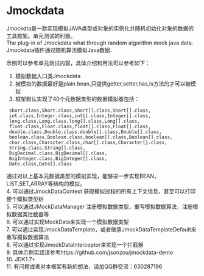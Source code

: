 # Jmockdata
Jmockdta是一款实现模拟JAVA类型或对象的实例化并随机初始化对象的数据的工具框架。单元测试的利器。    
The plug-in of Jmockdata what through random algorithm mock java data.  
Jmockdata插件通过随机算法模拟Java数据.  
  
示例可以参考单元测试内容，具体介绍和用法可以参考如下：
  
1. 模拟数据入口类Jmockdata 
2. 被模拟的数据最好是plain bean,只提供getter,setter,has,is方法的才可以被模拟 
3. 框架默认实现了40个元数据类型的数据模拟器包括：   
  ``` byte.class,Byte.class,byte[].class,Byte[].class,  
   short.class,Short.class,short[].class,Short[].class,  
   int.class,Integer.class,int[].class,Integer[].class,  
   long.class,Long.class,long[].class,Long[].class,  
   float.class,Float.class,float[].class,Float[].class,  
   double.class,Double.class,double[].class,Double[].class,  
   boolean.class,Boolean.class,boolean[].class,Boolean[].class,  
   char.class,Character.class,char[].class,Character[].class,  
   String.class,String[].class,  
   BigDecimal.class,BigDecimal[].class,  
   BigInteger.class,BigInteger[].class,  
   Date.class,Date[].class  
   ```
     
   通过对以上基本元数据类型的模拟实现，能够进一步实现BEAN，LIST,SET,ARRAY等结构的模拟。  
4. 可以通过JmockDataContext 获取模拟过程的所有上下文信息，甚至可以打印整个模拟类型树   
5. 可以通过JMockDataManager 注册模拟数据类型，重写模拟数据算法，注册模拟数据类拦截器等  
6. 可以通过实现MockData来实现一个模拟数据类型  
7. 可以通过实现JmockDataTemplate，或者继承JmockDataTemplateDefault来重写模拟数据算法  
8. 可以通过实现JmockDataInterceptor来实现一个拦截器  
9. 具体示例实践请参考https://github.com/jsonzou/jmockdata-demo  
10. JDK1.7+    
11. 有问题或者对本框架有新的想法，请加QQ群交流：630287196  
